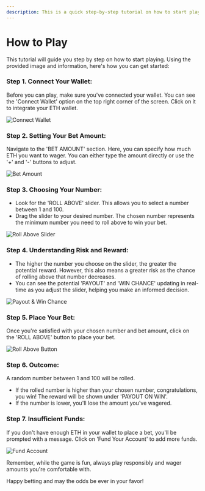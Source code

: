 ```yaml
---
description: This is a quick step-by-step tutorial on how to start playing
---
```


# How to Play

This tutorial will guide you step by step on how to start playing. Using the provided image and information, here's how you can get started:

### **Step 1. Connect Your Wallet:**

Before you can play, make sure you've connected your wallet. You can see the 'Connect Wallet' option on the top right corner of the screen. Click on it to integrate your ETH wallet.

![Connect Wallet](https://chat.openai.com/c/path/to/image)

### **Step 2. Setting Your Bet Amount:**

Navigate to the 'BET AMOUNT' section. Here, you can specify how much ETH you want to wager. You can either type the amount directly or use the '+' and '-' buttons to adjust.

![Bet Amount](https://chat.openai.com/c/path/to/image)

### **Step 3. Choosing Your Number:**

* Look for the 'ROLL ABOVE' slider. This allows you to select a number between 1 and 100.
* Drag the slider to your desired number. The chosen number represents the minimum number you need to roll above to win your bet.

![Roll Above Slider](https://chat.openai.com/c/path/to/image)

### **Step 4. Understanding Risk and Reward:**

* The higher the number you choose on the slider, the greater the potential reward. However, this also means a greater risk as the chance of rolling above that number decreases.
* You can see the potential 'PAYOUT' and 'WIN CHANCE' updating in real-time as you adjust the slider, helping you make an informed decision.

![Payout & Win Chance](https://chat.openai.com/c/path/to/image)

### **Step 5. Place Your Bet:**

Once you're satisfied with your chosen number and bet amount, click on the 'ROLL ABOVE' button to place your bet.

![Roll Above Button](https://chat.openai.com/c/path/to/image)

### **Step 6. Outcome:**

A random number between 1 and 100 will be rolled.

* If the rolled number is higher than your chosen number, congratulations, you win! The reward will be shown under 'PAYOUT ON WIN'.
* If the number is lower, you'll lose the amount you've wagered.

### **Step 7. Insufficient Funds:**

If you don't have enough ETH in your wallet to place a bet, you'll be prompted with a message. Click on 'Fund Your Account' to add more funds.

![Fund Account](https://chat.openai.com/c/path/to/image)

Remember, while the game is fun, always play responsibly and wager amounts you're comfortable with.

Happy betting and may the odds be ever in your favor!
